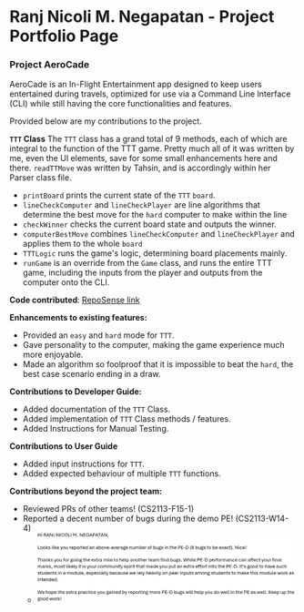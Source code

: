 # Ranj Nicoli M. Negapatan - Project Portfolio Page

### Project AeroCade

AeroCade is an In-Flight Entertainment app designed to keep users entertained during travels,
optimized for use via a Command Line Interface (CLI) while still having the core functionalities and features.

Provided below are my contributions to the project.

**`TTT` Class**
The `TTT` class has a grand total of 9 methods, each of which are integral to the function of the TTT game.
Pretty much all of it was written by me, even the UI elements, save for some small enhancements here and there. `readTTMove` was written by Tahsin, and is accordingly
within her Parser class file.
* `printBoard` prints the current state of the `TTT` `board`.
* `lineCheckComputer` and `lineCheckPlayer` are line algorithms that determine the best move for the `hard` computer to make within the line
* `checkWinner` checks the current board state and outputs the winner.
* `computerBestMove` combines `lineCheckComputer` and `lineCheckPlayer` and applies them to the whole `board`
* `TTTLogic` runs the game's logic, determining board placements mainly.
* `runGame` is an override from the `Game` class, and runs the entire TTT game, including the inputs from the player and outputs from the computer onto the CLI.

**Code contributed**: [RepoSense link](https://nus-cs2113-ay2324s2.github.io/tp-dashboard/?search=nicknamenic&breakdown=true&sort=groupTitle%20dsc&sortWithin=title&since=2024-02-23&timeframe=commit&mergegroup=&groupSelect=groupByRepos&checkedFileTypes=docs~functional-code~test-code~other)

**Enhancements to existing features:**
* Provided an `easy` and `hard` mode for `TTT`.
* Gave personality to the computer, making the game experience much more enjoyable.
* Made an algorithm so foolproof that it is impossible to beat the `hard`, the best case scenario ending in a draw.

**Contributions to Developer Guide:**
* Added documentation of the `TTT` Class.
* Added implementation of `TTT` Class methods / features.
* Added Instructions for Manual Testing.

**Contributions to User Guide**
* Added input instructions for `TTT`.
* Added expected behaviour of multiple `TTT` functions.

**Contributions beyond the project team:**
* Reviewed PRs of other teams! (CS2113-F15-1)
* Reported a decent number of bugs during the demo PE! (CS2113-W14-4)
  * ![img.png](img.png)
